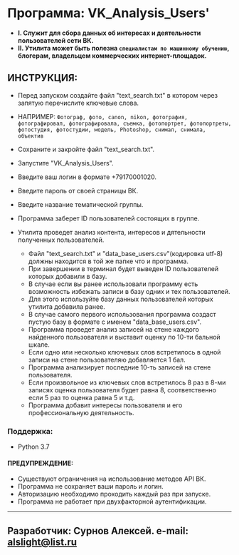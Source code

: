 # Программа: VK_Analysis_Users'
- __I. Служит для сбора данных об интересах и деятельности пользователей сети ВК.__
- __II. Утилита может быть полезна `специалистам по машинному обучению`, блогерам, владельцем коммерческих интернет-площадок.__


## ИНСТРУКЦИЯ:
- Перед запуском создайте файл "text_search.txt" в котором через запятую перечислите ключевые слова.
- НАПРИМЕР: `Фотограф, фото, canon, nikon, фотография, фотографировал, фотографировала, съемка, фотопортрет, фотопортреты, фотостудия, фотостудии, модель, Photoshop, снимал, снимала, объектив`
- Сохраните и закройте файл "text_search.txt". 
- Запустите "VK_Analysis_Users".
- Введите ваш логин в формате +79170001020.
- Введите пароль от своей страницы ВК.
- Введите название тематической группы.
- Программа заберет ID пользователей состоящих в группе.
- Утилита проведет анализ контента, интересов и дятельности полученных пользователей.

  -  Файл "text_search.txt" и "data_base_users.csv"(кодировка utf-8) должны находится в той же папке что и программа.
  -  При завершении в терминал будет выведен ID пользователей которых добавили в базу.
  -  В случае если вы ранее использовали программу есть возможность избежать записи в базу одних и тех пользователей.
  -  Для этого используйте базу данных пользователей которых утилита добавила ранее.
  -  В случае самого первого использования программа создаст пустую базу в формате с именем "data_base_users.csv".
  -  Программа проведет анализ записей на стене каждого найденного пользователя и выставит оценку по 10-ти бальной шкале.
  -  Если одно или несколько ключевых слов встретилось в одной записи на стене пользователяю добавляется 1 бал.
  -  Программа анализирует последние 10-ть записей на стене пользователя.
  -  Если произвольное из ключевых слов встретилось 8 раз в 8-ми записях оценка пользователя будет равна 8, соответственно если 5 раз то оценка равна 5 и т.д.
  -  Программа добавит интересы пользователя и его профессиональную деятельность.
### Поддержка:
- Python 3.7
#### ПРЕДУПРЕЖДЕНИЕ:
- Существуют ограничения на использование методов API ВК.
- Программа не сохраняет ваши пароль и логин.
- Авторизацию необходимо проходить каждый раз при запуске.
- Программа не работает при двухфакторной аутентификации.
--------------------------------------------------
Разработчик: Сурнов Алексей.
e-mail: alslight@list.ru
--------------------------------------------------
